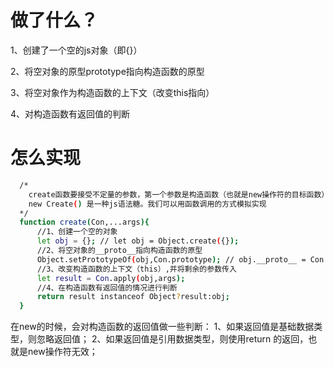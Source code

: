 # 做了什么？
1、创建了一个空的js对象（即{}）

2、将空对象的原型prototype指向构造函数的原型

3、将空对象作为构造函数的上下文（改变this指向）

4、对构造函数有返回值的判断

# 怎么实现
```bash 
  /*
    create函数要接受不定量的参数，第一个参数是构造函数（也就是new操作符的目标函数），其余参数被构造函数使用。
    new Create() 是一种js语法糖。我们可以用函数调用的方式模拟实现
  */
  function create(Con,...args){
      //1、创建一个空的对象
      let obj = {}; // let obj = Object.create({});
      //2、将空对象的__proto__指向构造函数的原型
      Object.setPrototypeOf(obj,Con.prototype); // obj.__proto__ = Con.prototype
      //3、改变构造函数的上下文（this）,并将剩余的参数传入
      let result = Con.apply(obj,args);
      //4、在构造函数有返回值的情况进行判断
      return result instanceof Object?result:obj; 
  }
```
在new的时候，会对构造函数的返回值做一些判断：
1、如果返回值是基础数据类型，则忽略返回值；
2、如果返回值是引用数据类型，则使用return 的返回，也就是new操作符无效；
